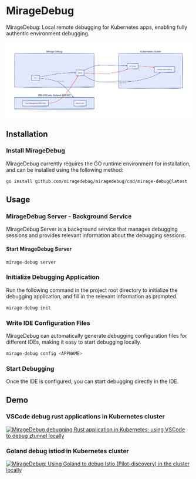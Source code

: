 # MirageDebug

MirageDebug: Local remote debugging for Kubernetes apps, enabling fully authentic environment debugging.

![MirageDebug](./images/flow.d2.svg)

## Installation

### Install MirageDebug

MirageDebug currently requires the GO runtime environment for installation, and can be installed using the following method:

```bash
go install github.com/miragedebug/miragedebug/cmd/mirage-debug@latest
```

## Usage

### MirageDebug Server - Background Service

MirageDebug Server is a background service that manages debugging sessions and provides relevant information about the debugging sessions.

#### Start MirageDebug Server

```bash
mirage-debug server
```

### Initialize Debugging Application

Run the following command in the project root directory to initialize the debugging application, and fill in the relevant information as prompted.

```bash
mirage-debug init
```

### Write IDE Configuration Files

MirageDebug can automatically generate debugging configuration files for different IDEs, making it easy to start debugging locally.

```bash
mirage-debug config <APPNAME>
```

### Start Debugging

Once the IDE is configured, you can start debugging directly in the IDE.

## Demo

### VSCode debug rust applications in Kubernetes cluster

[![MirageDebug debugging Rust application in Kubernetes: using VSCode to debug ztunnel locally](https://img.youtube.com/vi/RpggulEd48M/0.jpg)](https://www.youtube.com/watch?v=RpggulEd48M)

### Goland debug istiod in Kubernetes cluster

[![MirageDebug: Using Goland to debug Istio (Pilot-discovery) in the cluster locally](https://img.youtube.com/vi/ZwG0uaG72_8/0.jpg)](https://www.youtube.com/watch?v=ZwG0uaG72_8)
